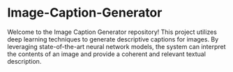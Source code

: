 # Image-Caption-Generator
Welcome to the Image Caption Generator repository! This project utilizes deep learning techniques to generate descriptive captions for images. By leveraging state-of-the-art neural network models, the system can interpret the contents of an image and provide a coherent and relevant textual description.
